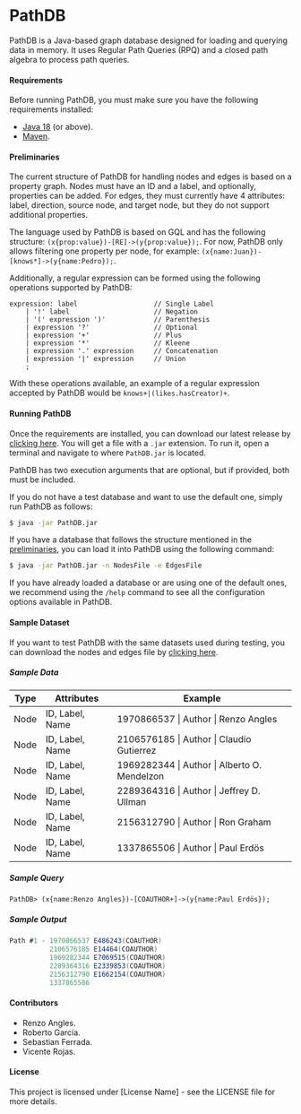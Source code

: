 # PathDB

PathDB is a Java-based graph database designed for loading and querying data in memory. It uses Regular Path Queries (RPQ) and a closed path algebra to process path queries.

#### Requirements

Before running PathDB, you must make sure you have the following requirements installed:
* [Java 18](https://www.oracle.com/java/technologies/javase/jdk18-archive-downloads.html) (or above).
* [Maven](https://maven.apache.org/download.cgi).

#### Preliminaries 

The current structure of PathDB for handling nodes and edges is based on a property graph. Nodes must have an ID and a label, and optionally, properties can be added. For edges, they must currently have 4 attributes: label, direction, source node, and target node, but they do not support additional properties.

The language used by PathDB is based on GQL and has the following structure: `(x{prop:value})-[RE]->(y{prop:value});`. For now, PathDB only allows filtering one property per node, for example: `(x{name:Juan})-[knows*]->(y{name:Pedro});`.

Additionally, a regular expression can be formed using the following operations supported by PathDB:

```ANTLR4
expression: label                   // Single Label
    | '!' label                     // Negation
    | '(' expression ')'            // Parenthesis
    | expression '?'                // Optional
    | expression '+'                // Plus
    | expression '*'                // Kleene
    | expression '.' expression     // Concatenation
    | expression '|' expression     // Union
    ;   
```

With these operations available, an example of a regular expression accepted by PathDB would be `knows+|(likes.hasCreator)+`.

#### Running PathDB

Once the requirements are installed, you can download our latest release by [clicking here](). You will get a file with a `.jar` extension. To run it, open a terminal and navigate to where `PathDB.jar` is located.

PathDB has two execution arguments that are optional, but if provided, both must be included.

If you do not have a test database and want to use the default one, simply run PathDB as follows:

```bash
$ java -jar PathDB.jar
```

If you have a database that follows the structure mentioned in the [preliminaries](#preliminaries), you can load it into PathDB using the following command:

```bash
$ java -jar PathDB.jar -n NodesFile -e EdgesFile
```

If you have already loaded a database or are using one of the default ones, we recommend using the `/help` command to see all the configuration options available in PathDB.

#### Sample Dataset

If you want to test PathDB with the same datasets used during testing, you can download the nodes and edges file by [clicking here](https://drive.google.com/file/d/1IR1kSo4gCvRAoaywpWMPweDd4AiUjObx/view?usp=sharing).

##### Sample Data

| Type  | Attributes                | Example                                  |
|-------|---------------------------|------------------------------------------|
| Node  | ID, Label, Name           | 1970866537 \\| Author \\| Renzo Angles         |
| Node  | ID, Label, Name           | 2106576185 \\| Author \\| Claudio Gutierrez   |
| Node  | ID, Label, Name           | 1969282344 \\| Author \\| Alberto O. Mendelzon   |
| Node  | ID, Label, Name           | 2289364316 \\| Author \\| Jeffrey D. Ullman   |
| Node  | ID, Label, Name           | 2156312790 \\| Author \\| Ron Graham   |
| Node  | ID, Label, Name           | 1337865506 \\| Author \\| Paul Erdös          |

##### Sample Query

`PathDB> (x{name:Renzo Angles})-[COAUTHOR+]->(y{name:Paul Erdös});`

##### Sample Output

```java
Path #1 - 1970866537 E486243(COAUTHOR)
          2106576185 E14464(COAUTHOR)
          1969282344 E7069515(COAUTHOR)
          2289364316 E2339853(COAUTHOR)
          2156312790 E1662154(COAUTHOR)
          1337865506
```

#### Contributors
* Renzo Angles.
* Roberto García.
* Sebastian Ferrada.
* Vicente Rojas.

#### License

This project is licensed under [License Name] - see the LICENSE file for more details.